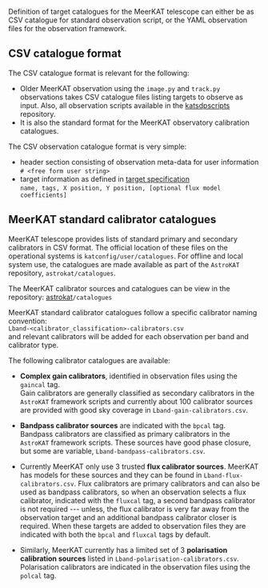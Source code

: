 Definition of target catalogues for the MeerKAT telescope can either be as CSV catalogue for standard observation script, or the YAML observation files for the observation framework.

## CSV catalogue format
The CSV catalogue format is relevant for the following:
* Older MeerKAT observation using the `image.py` and `track.py` observations takes CSV catalogue files listing targets to observe as input. Also, all observation scripts available in the [katsdpscripts](https://github.com/ska-sa/katsdpscripts) repository.
* It is also the standard format for the MeerKAT observatory calibration catalogues.

The CSV observation catalogue format is very simple:
* header section consisting of observation meta-data for user information   
`# <free form user string>`
* target information as defined in [target specification](https://github.com/ska-sa/astrokat/wiki/Observation-target-specification)   
`name, tags, X position, Y position, [optional flux model coefficients]`


## MeerKAT standard calibrator catalogues
MeerKAT telescope provides lists of standard primary and secondary calibrators in CSV format. The official location of these files on the operational systems is `katconfig/user/catalogues`. For offline and local system use, the catalogues are made available as part of the `AstroKAT` repository, `astrokat/catalogues`.

The MeerKAT calibrator sources and catalogues can be view in the repository:
[astrokat](https://github.com/ska-sa/astrokat)`/catalogues`


MeerKAT standard calibrator catalogues follow a specific calibrator naming convention:    
`Lband-<calibrator_classification>-calibrators.csv`   
and relevant calibrators will be added for each observation per band and calibrator type.  

The following calibrator catalogues are available:
* **Complex gain calibrators**, identified in observation files using the `gaincal` tag.    
Gain calibrators are generally classified as secondary calibrators in the `AstroKAT` framework scripts and currently about 100 calibrator sources are provided with good sky coverage in `Lband-gain-calibrators.csv`.

* **Bandpass calibrator sources** are indicated with the `bpcal` tag.    
Bandpass calibrators are classified as primary calibrators in the `AstroKAT` framework scripts. These sources have good phase closure, but some are variable, `Lband-bandpass-calibrators.csv`.

* Currently MeerKAT only use 3 trusted **flux calibrator sources**.  MeerKAT has models for these sources and they can be found in `Lband-flux-calibrators.csv`.  Flux calibrators are primary calibrators and can also be used as bandpass calibrators, so when an observation selects a flux calibrator, indicated with the `fluxcal` tag, a second bandpass calibrator is not required --- unless, the flux calibrator is very far away from the observation target and an additional bandpass calibrator closer is required. When these targets are added to observation files they are indicated with both the `bpcal` and `fluxcal` tags by default.

* Similarly, MeerKAT currently has a limited set of 3 **polarisation calibration sources** listed in `Lband-polarisation-calibrators.csv`. Polarisation calibrators are indicated in the observation files using the `polcal` tag.



